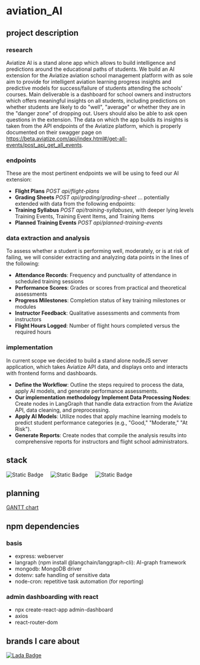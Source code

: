 # aviation_AI

## project description
### research
Aviatize AI is a stand alone app which allows to build intelligence and predictions around the educational paths of students. We build an AI extension for the Aviatize aviation school management platform with as sole aim to provide for intelligent aviation learning progress insights and predictive models for success/failure of students attending the schools' courses. Main deliverable is a dashboard for school owners and instructors which offers meaningful insights on all students, including predictions on whether students are likely to do "well", "average" or whether they are in the "danger zone" of dropping out. Users should also be able to ask open questions in the extension. The data on which the app builds its insights is taken from the API endpoints of the Aviatize platform, which is properly documented on their swagger page on https://beta.aviatize.com/api/index.html#/get-all-events/post_api_get_all_events.    
### endpoints
These are the most pertinent endpoints we will be using to feed our AI extension:
- **Flight Plans** *POST api/flight-plans*
- **Grading Sheets** *POST api/grading/grading-sheet*
... potentially extended with data from the following endpoints:
- **Training Syllabus** *POST api/training-syllabuses*, with deeper lying levels Training Events, Training Event Items, and Training Items
- **Planned Training Events** *POST api/planned-training-events*
### data extraction and analysis
To assess whether a student is performing well, moderately, or is at risk of failing, we will consider extracting and analyzing data points in the lines of the following:
- **Attendance Records**: Frequency and punctuality of attendance in scheduled training sessions
- **Performance Scores**: Grades or scores from practical and theoretical assessments
- **Progress Milestones**: Completion status of key training milestones or modules
- **Instructor Feedback**: Qualitative assessments and comments from instructors
- **Flight Hours Logged**: Number of flight hours completed versus the required hours
### implementation
In current scope we decided to build a stand alone nodeJS server application, which takes Aviatize API data, and displays onto and interacts with frontend forms and dashboards.
- **Define the Workflow**: Outline the steps required to process the data, apply AI models, and generate performance assessments.
- **Our implementation methodology Implement Data Processing Nodes**: Create nodes in LangGraph that handle data extraction from the Aviatize API, data cleaning, and preprocessing.
- **Apply AI Models**: Utilize nodes that apply machine learning models to predict student performance categories (e.g., "Good," "Moderate," "At Risk").
- **Generate Reports**: Create nodes that compile the analysis results into comprehensive reports for instructors and flight school administrators.

## stack
![Static Badge](https://img.shields.io/badge/built_in-JavaScript-D85937?style=flat)
&nbsp;&nbsp;&nbsp;
![Static Badge](https://img.shields.io/badge/AI_tool-Langraph-C2CBA9?style=flat)
&nbsp;&nbsp;&nbsp;
![Static Badge](https://img.shields.io/badge/data_from-MongoDB-D7E4EC?style=flat)
&nbsp;&nbsp;&nbsp;

## planning
[GANTT chart](https://docs.google.com/spreadsheets/d/1Xz3UcsKheMnLBxPb7cIgCECvu0LNfSPh-nyv5ipezY4/edit?usp=sharing)

## npm dependencies
### basis
- express: webserver
- langraph (npm install @langchain/langgraph-cli): AI-graph framework
- mongodb: MongoDB driver
- dotenv: safe handling of sensitive data
- node-cron: repetitive task automation (for reporting)
### admin dashboarding with react
- npx create-react-app admin-dashboard
- axios 
- react-router-dom

## brands I care about
[![Lada Badge](https://img.shields.io/badge/lada-yellow?logo=lada&logoColor=white&style=flat)](https://www.ladarymco.com/)